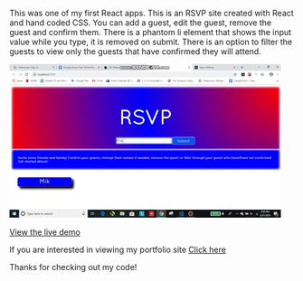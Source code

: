 This was one of my first React apps. This is an RSVP site created with React and hand coded CSS. You can add a guest, edit the guest, remove the guest and confirm them. There is a phantom li element that shows the input value while you type, it is removed on submit. There is an option to filter the guests to view only the guests that have confirmed they will attend.

![RSVP site gif](/RSVP/public/RSVP-gif.gif)
 

[View the live demo](https://jasonpallone-rsvp.com)

If you are interested in viewing my portfolio site [Click here](https://jasonpallone.com)

Thanks for checking out my code!


